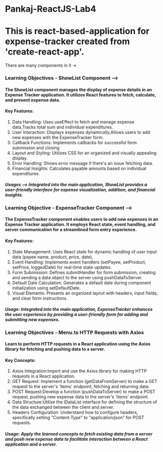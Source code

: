 # Pankaj-ReactJS-Lab4
# This is react-based-application for expense-tracker created from 'create-react-app'.
There are many components in it -> 
### Learning Objectives - ShowList Component -->
#### The ShowList component manages the display of expense details in an Expense Tracker application. It utilizes React features to fetch, calculate, and present expense data.<br/>
#### Key Features: 
1. Data Handling: Uses useEffect to fetch and manage expense data,Tracks total sum and individual expenditures.
2. User Interaction: Displays expenses dynamically,Allows users to add new expenses with the ExpenseTracker form.
3. Callback Functions: Implements callbacks for successful form submission and closing
4. Layout and Styling: Utilizes CSS for an organized and visually appealing display.
5. Error Handling: Shows error message if there's an issue fetching data.
6. Financial Insights: Calculates payable amounts based on individual expenditures.
##### Usages --> Integrated into the main application, ShowList provides a user-friendly interface for expense visualization, addition, and financial insights.
### Learning Objective - ExpenseTracker Component -->
#### The ExpenseTracker component enables users to add new expenses in an Expense Tracker application. It employs React state, event handling, and server communication for a streamlined form entry experience.

#### Key Features:
1. State Management: Uses React state for dynamic handling of user input data (payee name, product, price, date).
2. Event Handling: Implements event handlers (setPayee, setProduct, setPrice, loggedDate) for real-time state updates.
3. Form Submission: Defines submitHandler for form submission, creating and sending a data object to the server using pushDataToServer.
4. Default Date Calculation: Generates a default date during component initialization using setDefaultDate.
5. Visual Elements: Presents an organized layout with headers, input fields, and clear form instructions.<br>
##### Usage: Integrated into the main application, ExpenseTracker enhances the user experience by providing a user-friendly form for adding and submitting new expenses.

### Learning Objectives - Menu.ts HTTP Requests with Axios
#### Learn to perform HTTP requests in a React application using the Axios library for fetching and pushing data to a server.
#### Key Concepts:
1. Axios Integration:Import and use the Axios library for making HTTP requests in a React application.
2. GET Request: Implement a function (getDataFromServer) to make a GET request to the server's 'items' endpoint, fetching and returning data.
3. POST Request:Develop a function (pushDataToServer) to make a POST request, pushing new expense data to the server's 'items' endpoint.
4. Data Structure:Utilize the IDataList interface for defining the structure of the data exchanged between the client and server.
5. Headers Configuration: Understand how to configure headers, specifically setting "Content-Type" to "application/json" for POST requests.
##### Usage: Apply the learned concepts to fetch existing data from a server and push new expense data to facilitate interaction between a React application and a server.
